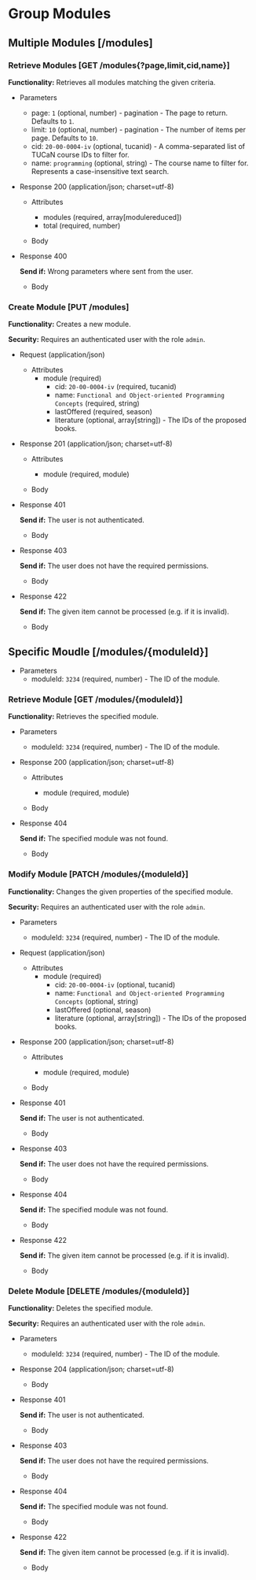 # Group Modules




## Multiple Modules [/modules]



### Retrieve Modules [GET /modules{?page,limit,cid,name}]

**Functionality:** Retrieves all modules matching the given criteria.


+ Parameters
    + page: `1` (optional, number) - pagination - The page to return. Defaults to `1`.
    + limit: `10` (optional, number) - pagination - The number of items per page. Defaults to `10`.
    + cid: `20-00-0004-iv` (optional, tucanid) - A comma-separated list of TUCaN course IDs to filter for.
    + name: `programming` (optional, string) - The course name to filter for. Represents a case-insensitive text search.


+ Response 200 (application/json; charset=utf-8)

    + Attributes
        + modules (required, array[modulereduced])
        + total (required, number)

    + Body


+ Response 400

    **Send if:** Wrong parameters where sent from the user.

    + Body



### Create Module [PUT /modules]

**Functionality:** Creates a new module.

**Security:** Requires an authenticated user with the role `admin`.


+ Request (application/json)
    + Attributes
        + module (required)
            + cid: `20-00-0004-iv` (required, tucanid)
            + name: `Functional and Object-oriented Programming Concepts` (required, string)
            + lastOffered (required, season)
            + literature (optional, array[string]) - The IDs of the proposed books.


+ Response 201 (application/json; charset=utf-8)

    + Attributes
        + module (required, module)

    + Body


+ Response 401

    **Send if:** The user is not authenticated.

    + Body


+ Response 403

    **Send if:** The user does not have the required permissions.

    + Body


+ Response 422

    **Send if:** The given item cannot be processed (e.g. if it is invalid).

    + Body




## Specific Moudle [/modules/{moduleId}]

+ Parameters
    + moduleId: `3234` (required, number) - The ID of the module.



### Retrieve Module [GET /modules/{moduleId}]

**Functionality:** Retrieves the specified module.


+ Parameters
    + moduleId: `3234` (required, number) - The ID of the module.


+ Response 200 (application/json; charset=utf-8)

    + Attributes
        + module (required, module)

    + Body


+ Response 404

    **Send if:** The specified module was not found.

    + Body



### Modify Module [PATCH /modules/{moduleId}]

**Functionality:** Changes the given properties of the specified module.

**Security:** Requires an authenticated user with the role `admin`.


+ Parameters
    + moduleId: `3234` (required, number) - The ID of the module.


+ Request (application/json)
    + Attributes
        + module (required)
            + cid: `20-00-0004-iv` (optional, tucanid)
            + name: `Functional and Object-oriented Programming Concepts` (optional, string)
            + lastOffered (optional, season)
            + literature (optional, array[string]) - The IDs of the proposed books.


+ Response 200 (application/json; charset=utf-8)

    + Attributes
        + module (required, module)

    + Body


+ Response 401

    **Send if:** The user is not authenticated.

    + Body


+ Response 403

    **Send if:** The user does not have the required permissions.

    + Body


+ Response 404

    **Send if:** The specified module was not found.

    + Body


+ Response 422

    **Send if:** The given item cannot be processed (e.g. if it is invalid).

    + Body



### Delete Module [DELETE /modules/{moduleId}]

**Functionality:** Deletes the specified module.

**Security:** Requires an authenticated user with the role `admin`.


+ Parameters
    + moduleId: `3234` (required, number) - The ID of the module.


+ Response 204 (application/json; charset=utf-8)

    + Body


+ Response 401

    **Send if:** The user is not authenticated.

    + Body


+ Response 403

    **Send if:** The user does not have the required permissions.

    + Body


+ Response 404

    **Send if:** The specified module was not found.

    + Body


+ Response 422

    **Send if:** The given item cannot be processed (e.g. if it is invalid).

    + Body
